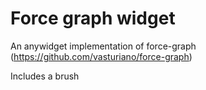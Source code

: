 # Force graph widget
An anywidget implementation of force-graph (https://github.com/vasturiano/force-graph)

Includes a brush

